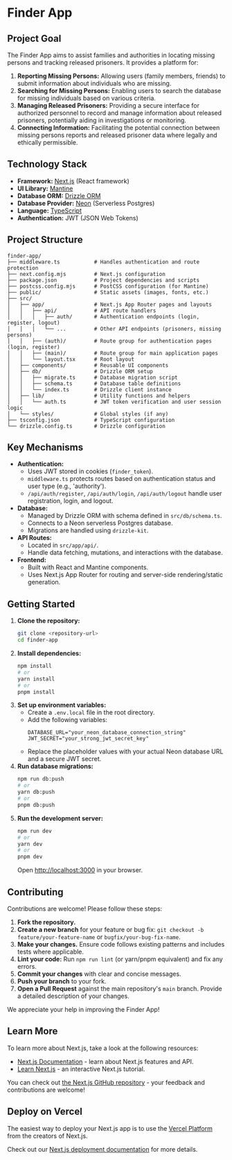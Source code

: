 # Finder App

## Project Goal

The Finder App aims to assist families and authorities in locating missing persons and tracking released prisoners. It provides a platform for:

1.  **Reporting Missing Persons:** Allowing users (family members, friends) to submit information about individuals who are missing.
2.  **Searching for Missing Persons:** Enabling users to search the database for missing individuals based on various criteria.
3.  **Managing Released Prisoners:** Providing a secure interface for authorized personnel to record and manage information about released prisoners, potentially aiding in investigations or monitoring.
4.  **Connecting Information:** Facilitating the potential connection between missing persons reports and released prisoner data where legally and ethically permissible.

## Technology Stack

-   **Framework:** [Next.js](https://nextjs.org/) (React framework)
-   **UI Library:** [Mantine](https://mantine.dev/)
-   **Database ORM:** [Drizzle ORM](https://orm.drizzle.team/)
-   **Database Provider:** [Neon](https://neon.tech/) (Serverless Postgres)
-   **Language:** [TypeScript](https://www.typescriptlang.org/)
-   **Authentication:** JWT (JSON Web Tokens)

## Project Structure

```
finder-app/
├── middleware.ts           # Handles authentication and route protection
├── next.config.mjs         # Next.js configuration
├── package.json            # Project dependencies and scripts
├── postcss.config.mjs      # PostCSS configuration (for Mantine)
├── public/                 # Static assets (images, fonts, etc.)
├── src/
│   ├── app/                # Next.js App Router pages and layouts
│   │   ├── api/            # API route handlers
│   │   │   ├── auth/       # Authentication endpoints (login, register, logout)
│   │   │   └── ...         # Other API endpoints (prisoners, missing persons)
│   │   ├── (auth)/         # Route group for authentication pages (login, register)
│   │   ├── (main)/         # Route group for main application pages
│   │   └── layout.tsx      # Root layout
│   ├── components/         # Reusable UI components
│   ├── db/                 # Drizzle ORM setup
│   │   ├── migrate.ts      # Database migration script
│   │   ├── schema.ts       # Database table definitions
│   │   └── index.ts        # Drizzle client instance
│   ├── lib/                # Utility functions and helpers
│   │   └── auth.ts         # JWT token verification and user session logic
│   └── styles/             # Global styles (if any)
├── tsconfig.json           # TypeScript configuration
└── drizzle.config.ts       # Drizzle configuration
```

## Key Mechanisms

-   **Authentication:**
    -   Uses JWT stored in cookies (`finder_token`).
    -   `middleware.ts` protects routes based on authentication status and user type (e.g., 'authority').
    -   `/api/auth/register`, `/api/auth/login`, `/api/auth/logout` handle user registration, login, and logout.
-   **Database:**
    -   Managed by Drizzle ORM with schema defined in `src/db/schema.ts`.
    -   Connects to a Neon serverless Postgres database.
    -   Migrations are handled using `drizzle-kit`.
-   **API Routes:**
    -   Located in `src/app/api/`.
    -   Handle data fetching, mutations, and interactions with the database.
-   **Frontend:**
    -   Built with React and Mantine components.
    -   Uses Next.js App Router for routing and server-side rendering/static generation.

## Getting Started

1.  **Clone the repository:**
    ```bash
    git clone <repository-url>
    cd finder-app
    ```
2.  **Install dependencies:**
    ```bash
    npm install
    # or
    yarn install
    # or
    pnpm install
    ```
3.  **Set up environment variables:**
    -   Create a `.env.local` file in the root directory.
    -   Add the following variables:
        ```env
        DATABASE_URL="your_neon_database_connection_string"
        JWT_SECRET="your_strong_jwt_secret_key"
        ```
    -   Replace the placeholder values with your actual Neon database URL and a secure JWT secret.
4.  **Run database migrations:**
    ```bash
    npm run db:push
    # or
    yarn db:push
    # or
    pnpm db:push
    ```
5.  **Run the development server:**
    ```bash
    npm run dev
    # or
    yarn dev
    # or
    pnpm dev
    ```
    Open [http://localhost:3000](http://localhost:3000) in your browser.

## Contributing

Contributions are welcome! Please follow these steps:

1.  **Fork the repository.**
2.  **Create a new branch** for your feature or bug fix: `git checkout -b feature/your-feature-name` or `bugfix/your-bug-fix-name`.
3.  **Make your changes.** Ensure code follows existing patterns and includes tests where applicable.
4.  **Lint your code:** Run `npm run lint` (or yarn/pnpm equivalent) and fix any errors.
5.  **Commit your changes** with clear and concise messages.
6.  **Push your branch** to your fork.
7.  **Open a Pull Request** against the main repository's `main` branch. Provide a detailed description of your changes.

We appreciate your help in improving the Finder App!

## Learn More

To learn more about Next.js, take a look at the following resources:

- [Next.js Documentation](https://nextjs.org/docs) - learn about Next.js features and API.
- [Learn Next.js](https://nextjs.org/learn) - an interactive Next.js tutorial.

You can check out [the Next.js GitHub repository](https://github.com/vercel/next.js) - your feedback and contributions are welcome!

## Deploy on Vercel

The easiest way to deploy your Next.js app is to use the [Vercel Platform](https://vercel.com/new?utm_medium=default-template&filter=next.js&utm_source=create-next-app&utm_campaign=create-next-app-readme) from the creators of Next.js.

Check out our [Next.js deployment documentation](https://nextjs.org/docs/app/building-your-application/deploying) for more details.
